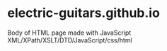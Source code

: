 # electric-guitars.github.io
Body of HTML page made with JavaScript    XML/XPath/XSLT/DTD/JavaScript/css/html
